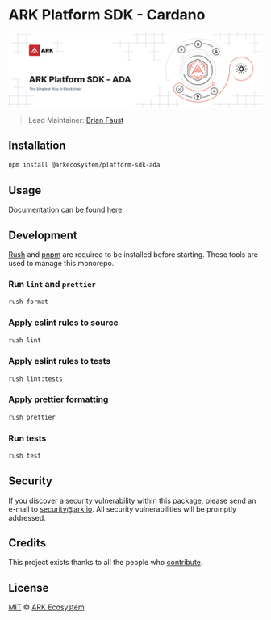 # ARK Platform SDK - Cardano

<p align="center">
    <img src="https://raw.githubusercontent.com/ArkEcosystem/platform-sdk/master/packages/platform-sdk-ada/banner.png" />
</p>

> Lead Maintainer: [Brian Faust](https://github.com/faustbrian)

## Installation

```bash
npm install @arkecosystem/platform-sdk-ada
```

## Usage

Documentation can be found [here](https://ark.dev/docs/platform-sdk/coins/ada).

## Development

[Rush](https://rushjs.io/) and [pnpm](https://pnpm.js.org/en/) are required to be installed before starting. These tools are used to manage this monorepo.

### Run `lint` and `prettier`

```bash
rush format
```

### Apply eslint rules to source

```bash
rush lint
```

### Apply eslint rules to tests

```bash
rush lint:tests
```

### Apply prettier formatting

```bash
rush prettier
```

### Run tests

```bash
rush test
```


## Security

If you discover a security vulnerability within this package, please send an e-mail to security@ark.io. All security vulnerabilities will be promptly addressed.

## Credits

This project exists thanks to all the people who [contribute](../../contributors).

## License

[MIT](LICENSE) © [ARK Ecosystem](https://ark.io)
